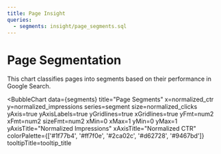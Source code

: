 ```yaml
---
title: Page Insight
queries:
  - segments: insight/page_segments.sql
---
```


# Page Segmentation

This chart classifies pages into segments based on their performance in Google Search.

<BubbleChart
    data={segments}
    title="Page Segments"
    x=normalized_ctr
    y=normalized_impressions
    series=segment
    size=normalized_clicks
    yAxis=true
    yAxisLabels=true
    yGridlines=true
    xGridlines=true
    yFmt=num2
    xFmt=num2
    sizeFmt=num2
    xMin=0
    xMax=1
    yMin=0
    yMax=1
    yAxisTitle="Normalized Impressions"
    xAxisTitle="Normalized CTR"
    colorPalette={['#1f77b4', '#ff7f0e', '#2ca02c', '#d62728', '#9467bd']}
    tooltipTitle=tooltip_title
>
</BubbleChart>

<!--
    Note on tooltip:
    The tooltip title is set to a custom column combining page_title and position.
    The tooltip body will show the values for x, y, and size by default.
    The raw values for ctr, impressions, and clicks are available in the dataset.
-->
